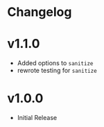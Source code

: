 # Changelog

# v1.1.0

- Added options to `sanitize`
- rewrote testing for `sanitize`

# v1.0.0

- Initial Release

